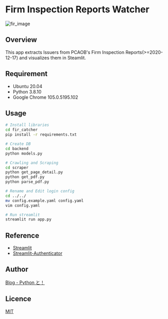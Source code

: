 # Firm Inspection Reports Watcher

![fir_image](https://user-images.githubusercontent.com/38820722/191781580-df7775af-d25a-478d-b378-8f3d724196fc.png)

## Overview

This app extracts Issuers from PCAOB's Firm Inspection Reports(>=2020-12-17) and visualizes them in Steamlit.

## Requirement

- Ubuntu 20.04
- Python 3.8.10
- Google Chrome 105.0.5195.102

## Usage

```bash
# Install libraries
cd fir_catcher
pip install -r requirements.txt

# Create DB
cd backend
python models.py

# Crawling and Scraping
cd scraper
python get_page_detail.py
python get_pdf.py
python parse_pdf.py

# Rename and Edit login config
cd ../../
mv config.example.yaml config.yaml
vim config.yaml

# Run streamlit
streamlit run app.py
```

## Reference

- [Streamlit](https://streamlit.io/)
- [Streamlit-Authenticator](https://github.com/mkhorasani/Streamlit-Authenticator)

## Author

[Blog - Python と！](https://python-to.hateblo.jp/)

## Licence

[MIT](https://github.com/barorin/fir_watcher/blob/master/LICENSE)
